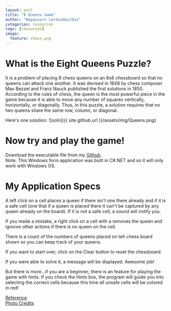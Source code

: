 ```yaml
---
layout: post
title: "8 Queens Game"
author: "Napassorn Lerdsudwichai"
categories: resources
tags: [resources]
image:
  feature: chess.png
---
```


# What is the Eight Queens Puzzle?
It is a problem of placing 8 chess queens on an 8x8 chessboard so that no queens can attack one another. It was devised in 1848 by chess composer Max Bezzel and Franz Nauck published the first solutions in 1850. According to the rules of chess, the queen is the most powerful piece in the game because it is able to move any number of squares vertically, horizontally, or diagonally. Thus, in this puzzle, a solution requires that no two queens share the same row, column, or diagonal.   

Here's one solution:
![soln]({{ site.github.url }}/assets/img/Queens.png)

# Now try and play the game!
Download the executable file from my [Github](https://github.com/napassornl/Chess-Game).  
Note: This Windows form application was built in C#.NET and so it will only work with Windows OS.  

# My Application Specs
A left click on a cell places a queen if there isn't one there already and if it is a safe cell (one that if a queen is placed there it can't be captured by any queen already on the board). If it is not a safe cell, a sound will notify you.  

If you made a mistake, a right click on a cell with a removes the queen and ignores other actions if there is no queen on the cell.  

There is a count of the numbers of queens placed on teh chess board shown so you can keep track of your queens. 

If you want to start over, click on the Clear button to reset the chessboard.

If you were able to solve it, a message will be displayed. Awesome job!

But there is more...if you are a beginner, there is an feature for playing the game with hints. If you check the Hints box, the program will guide you into selecting the correct cells because this time all unsafe cells will be colored in red!

[Reference](https://en.wikipedia.org/wiki/Eight_queens_puzzle)   
[Photo Credits](http://www.leapco.co.za/why-enterprise-development-is-important-to-your-business/)
